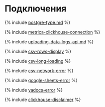 # Подключения

{% include [postgre-type.md](../../_qa/datalens/postgre-type.md) %}


{% include [metrica-clickhouse-connection](../../_qa/datalens/metrica-clickhouse-connection.md) %}

{% include [uploading-data-logs-api.md](../../_qa/datalens/uploading-data-logs-api.md) %}

{% include [csv-rows-display](../../_qa/datalens/csv-rows-display.md) %}

{% include [csv-long-loading](../../_qa/datalens/csv-long-loading.md) %}

{% include [csv-network-error](../../_qa/datalens/csv-network-error.md) %}


{% include [google-sheets-error](../../_qa/datalens/google-sheets-error.md) %}

{% include [yadocs-error](../../_qa/datalens/yadocs-link.md) %}


{% include [clickhouse-disclaimer](../../_includes/clickhouse-disclaimer.md) %}
